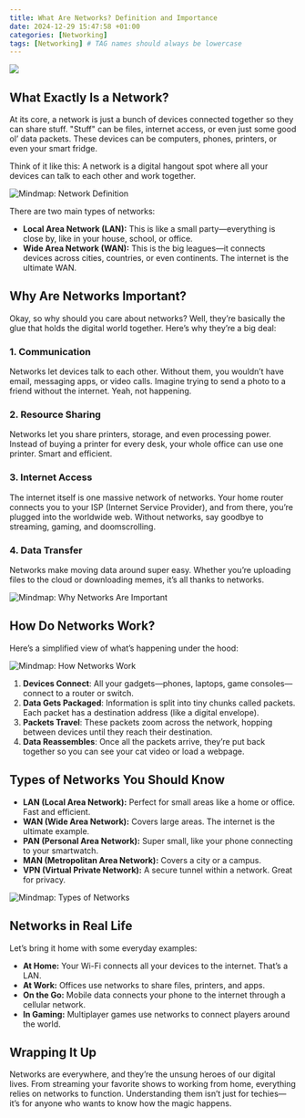 ```yaml
---
title: What Are Networks? Definition and Importance
date: 2024-12-29 15:47:58 +01:00
categories: [Networking]
tags: [Networking] # TAG names should always be lowercase
---
```


![](https://raw.githubusercontent.com/secusavvy/secusavvy.github.io/refs/heads/master/assets/Posts_img/Networking/1/Mindmap_Cover.png)

## What Exactly Is a Network?

At its core, a network is just a bunch of devices connected together so they can share stuff. "Stuff" can be files, internet access, or even just some good ol’ data packets. These devices can be computers, phones, printers, or even your smart fridge.

Think of it like this: A network is a digital hangout spot where all your devices can talk to each other and work together.

![Mindmap: Network Definition](https://github.com/secusavvy/secusavvy.github.io/blob/master/assets/Posts_img/Networking/1/Network_Definition.png?raw=true)

There are two main types of networks:

- **Local Area Network (LAN):** This is like a small party—everything is close by, like in your house, school, or office.
- **Wide Area Network (WAN):** This is the big leagues—it connects devices across cities, countries, or even continents. The internet is the ultimate WAN.

## Why Are Networks Important?

Okay, so why should you care about networks? Well, they’re basically the glue that holds the digital world together. Here’s why they’re a big deal:

### 1. **Communication**
Networks let devices talk to each other. Without them, you wouldn’t have email, messaging apps, or video calls. Imagine trying to send a photo to a friend without the internet. Yeah, not happening.

### 2. **Resource Sharing**
Networks let you share printers, storage, and even processing power. Instead of buying a printer for every desk, your whole office can use one printer. Smart and efficient.

### 3. **Internet Access**
The internet itself is one massive network of networks. Your home router connects you to your ISP (Internet Service Provider), and from there, you’re plugged into the worldwide web. Without networks, say goodbye to streaming, gaming, and doomscrolling.

### 4. **Data Transfer**
Networks make moving data around super easy. Whether you’re uploading files to the cloud or downloading memes, it’s all thanks to networks.

![Mindmap: Why Networks Are Important](https://github.com/secusavvy/secusavvy.github.io/blob/master/assets/Posts_img/Networking/1/Importance_of_Networks.png?raw=true)

## How Do Networks Work?

Here’s a simplified view of what’s happening under the hood:

![Mindmap: How Networks Work](https://github.com/secusavvy/secusavvy.github.io/blob/master/assets/Posts_img/Networking/1/How_Networks_Work.png?raw=true)

1. **Devices Connect**: All your gadgets—phones, laptops, game consoles—connect to a router or switch.
2. **Data Gets Packaged**: Information is split into tiny chunks called packets. Each packet has a destination address (like a digital envelope).
3. **Packets Travel**: These packets zoom across the network, hopping between devices until they reach their destination.
4. **Data Reassembles**: Once all the packets arrive, they’re put back together so you can see your cat video or load a webpage.

## Types of Networks You Should Know

- **LAN (Local Area Network):** Perfect for small areas like a home or office. Fast and efficient.
- **WAN (Wide Area Network):** Covers large areas. The internet is the ultimate example.
- **PAN (Personal Area Network):** Super small, like your phone connecting to your smartwatch.
- **MAN (Metropolitan Area Network):** Covers a city or a campus.
- **VPN (Virtual Private Network):** A secure tunnel within a network. Great for privacy.

![Mindmap: Types of Networks](https://github.com/secusavvy/secusavvy.github.io/blob/master/assets/Posts_img/Networking/1/Types_of_Networks.png?raw=true)

## Networks in Real Life

Let’s bring it home with some everyday examples:

- **At Home:** Your Wi-Fi connects all your devices to the internet. That’s a LAN.
- **At Work:** Offices use networks to share files, printers, and apps.
- **On the Go:** Mobile data connects your phone to the internet through a cellular network.
- **In Gaming:** Multiplayer games use networks to connect players around the world.

## Wrapping It Up

Networks are everywhere, and they’re the unsung heroes of our digital lives. From streaming your favorite shows to working from home, everything relies on networks to function. Understanding them isn’t just for techies—it’s for anyone who wants to know how the magic happens.

